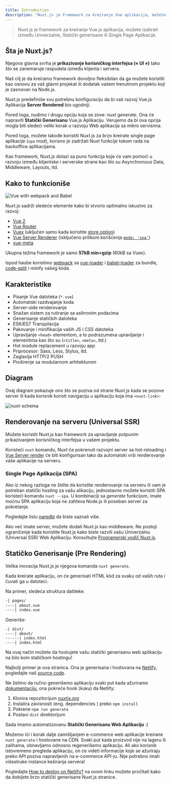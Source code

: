 ```yaml
---
title: Introduction
description: "Nuxt.js je Framework za kreiranje Vue aplikacija, možete izabrati između Univerzalne, Statički generisane ili Single Page Aplikacije."
---
```


> Nuxt.js je framework za kreiranje Vue.js aplikacija, možete izabrati između Univerzalne, Statički generisane ili Single Page Aplikacije.

## Šta je Nuxt.js?

Njegova glavna svrha je **prikazivanje korisničkog interfejsa (« UI »)** tako što se zanemaruje raspodela između klijenta i servera.

Naš cilj je da kreiramo framework dovoljno fleksibilan da ga možete koristiti kao osnovu za vaš glavni projekat ili dodatak vašem trenutnom projektu koji je zasnovan na Node.js.

Nuxt.js predefiniše svu potrebnu konfiguraciju da bi vaš razvoj Vue.js Aplikacija **Server Rendered** bio ugodniji.

Pored toga, nudimo i drugu opciju koja se zove: *nuxt generate*. Ona će napraviti **Statički Generisanu** Vue.js Aplikaciju.
Verujemo da bi ova opcija mogla biti sledeći veliki korak u razvoju Web aplikacija sa mikro servisima.

Pored toga, možete takođe koristiti Nuxt.js za brzo kreirate single page aplikacije (`spa` mod), korisno je zadržati Nuxt funkcije tokom rada na backoffice aplikacijama.

Kao framework, Nuxt.js dolazi sa puno funkcija koje će vam pomoći u razvoju između klijentske i serverske strane kao što su Asynchronous Data, Middleware, Layouts, itd.

## Kako to funkcioniše

![Vue with webpack and Babel](https://i.imgur.com/avEUftE.png)

Nuxt.js sadrži sledeće elemente kako bi stvorio optimalno iskustvo za razvoj:

- [Vue 2](https://vuejs.org/)
- [Vue Router](https://router.vuejs.org/en/)
- [Vuex](https://vuex.vuejs.org/en/) (uključen samo kada koristite [store option](/guide/vuex-store))
- [Vue Server Renderer](https://ssr.vuejs.org/en/) (isključeno prilikom korišćenja [`mode: 'spa'`](/api/configuration-mode))
- [vue-meta](https://github.com/declandewet/vue-meta)

Ukupna težina framework je samo **57kB min+gzip** (60kB sa Vuex).

Ispod haube koristimo [webpack](https://github.com/webpack/webpack) sa [vue-loader](https://github.com/vuejs/vue-loader) i [babel-loader](https://github.com/babel/babel-loader) za bundle, [code-split](https://webpack.js.org/guides/code-splitting/) i minify vašeg kòda.

## Karakteristike

- Pisanje Vue datoteka (`*.vue`)
- Automatski razdvajanje koda
- Server-side renderovanje
- Snažan sistem za rutiranje sa asihronim podacima
- Generisanje statičkih datoteka
- ES6/ES7 Transpilacija
- Pakovanje i minifikacija vaših JS i CSS datoteka
- Upravljanje `<head>` elementom, a to podrazumeva upravljanje i elementima kao što su (`<title>`, `<meta>`, itd.)
- Hot module replacement u razvoju app
- Priprocesor: Sass, Less, Stylus, itd.
- Zaglavlja HTTP/2 PUSH
- Proširenje sa modularnom arhitekturom

## Diagram

Ovaj diagram pokazuje ono što se poziva od strane Nuxt.js kada se pozove server ili kada korisnik koristi navigaciju u aplikaciju koja ima `<nuxt-link>`:

![nuxt-schema](/nuxt-schema.png)

## Renderovanje na serveru (Universal SSR)

Možete koristiti Nuxt.js kao framework za upravljanje potpunim prikazivanjem korisničkog interfejsa u vašem projektu.

Koristeći `nuxt` komandu, Nuxt će pokrenuti razvojni server sa hot-reloading i [Vue Server render](https://ssr.vuejs.org/en/) će biti konfigurisan tako da automatski vrši renderovanje vaše aplikacije na serveru.

### Single Page Aplikacija (SPA)

Ako iz nekog razloga ne želite da koristite renderovanje na serveru ili vam je potreban statički hosting za vašu alikaciju, jednostavno možete koristiti SPA koristeći komandu `nuxt --spa`. U kombinaciji sa *generate* funkcijom, imate moćnu SPA aplikaciju koja ne zahteva Node.js ili poseban server za pokretanje.

Pogledajte listu [naredbi](/guide/commands) da biste saznali više.

Ako već imate server, možete dodati Nuxt.js kao middleware. Ne postoji ograničenje kada koristite Nuxt.js kako biste razvili vašu Univerzalnu (Universal SSR) Web Aplikaciju. Konsultujte [Programerski vodič Nuxt.js](/api/nuxt).

## Statičko Generisanje (Pre Rendering)

Velika inovacija Nuxt.js je njegova komanda `nuxt generate`.

Kada kreirate aplikaciju, on će generisati HTML kòd za svaku od vaših ruta i čuvati ga u datoteci.

Na primer, sledeća struktura datiteke:

```bash
-| pages/
----| about.vue
----| index.vue
```

Generiše:

```
-| dist/
----| about/
------| index.html
----| index.html
```

Na ovaj način možete da hostujete vašu statički generisanu web aplikaciju na bilo kom statičkom hostingu!

Najbolji primer je ova stranica. Ona je generisana i hostovana na [Netlify](https://www.netlify.com), pogledajte naš [source code](https://github.com/nuxt/nuxtjs.org).

Ne želimo da ručno generišemo aplikaciju svaki put kada ažuriramo [dokumentaciju](https://github.com/nuxt/docs), ona pokreće hook (kuku) da Netlify:

1. Klonira repozitorijum [nuxtjs.org](https://github.com/nuxt/nuxtjs.org)
2. Instalira zavisnosti (eng. dependencies ) preko  `npm install`
3. Pokrene `npm run generate`
4. Postavi `dist` direktorijum

Sada imamo automatizovanu **Statički Generisanu Web Aplikaciju** :)

Možemo ići i korak dalje zamišljanjem e-commerce web aplikacije kreirane `nuxt generate` i hostovane na CDN. Svaki put kada proizvod nije na lageru ili zalihama, obnavljamo odnosno regenerišemo aplikaciju. Ali ako korisnik istovremeno pregleda aplikaciju, on će videti informacije koje se ažuriraju preko API poziva napravljenih na e-commerce API-ju. Nije potrebno imati višestruke instance keširanja servera!

<div class="Alert">

Pogledajte [How to deploy on Netlify?](/faq/netlify-deployment) na ovom linku možete pročitati kako da dobijete brzo statički generisane Nuxt.js stranice.

</div>

